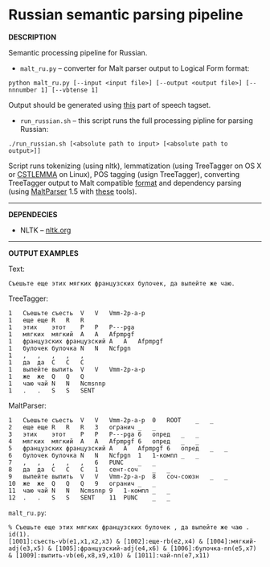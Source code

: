 Russian semantic parsing pipeline
===

**DESCRIPTION**

Semantic processing pipeline for Russian.

* `malt_ru.py` – converter for Malt parser output to Logical Form format:

```
python malt_ru.py [--input <input file>] [--output <output file>] [--nnnumber 1] [--vbtense 1]
```

Output should be generated using [this](http://corpus.leeds.ac.uk/mocky/msd-ru.html) part of speech tagset.

* `run_russian.sh` – this script runs the full processing pipline for parsing Russian:

```
./run_russian.sh [<absolute path to input> [<absolute path to output>]]
```


Script runs tokenizing (using nltk), lemmatization (using TreeTagger on OS X or [CSTLEMMA](http://cst.dk/online/lemmatiser/uk/) on Linux), POS tagging (usign TreeTagger), converting TreeTagger output to Malt compatible [format](http://nextens.uvt.nl/depparse-wiki/DataFormat) and dependency parsing (using [MaltParser](http://www.maltparser.org/) 1.5 with [these](http://corpus.leeds.ac.uk/mocky/) tools).


---

**DEPENDECIES**

* NLTK – [nltk.org](nltk.org/)

---

**OUTPUT EXAMPLES**

Text:

```
Съешьте еще этих мягких французских булочек, да выпейте же чаю.
```

TreeTagger:

```
1	Съешьте	съесть	V	V	Vmm-2p-a-p
1	еще	еще	R	R	R
1	этих	этот	P	P	P---pga
1	мягких	мягкий	A	A	Afpmpgf
1	французских	французский	A	A	Afpmpgf
1	булочек	булочка	N	N	Ncfpgn
1	,	,	,	,	,
1	да	да	C	C	C
1	выпейте	выпить	V	V	Vmm-2p-a-p
1	же	же	Q	Q	Q
1	чаю	чай	N	N	Ncmsnnp
1	.	.	S	S	SENT
```


MaltParser:

```
1	Съешьте	съесть	V	V	Vmm-2p-a-p	0	ROOT	_	_
2	еще	еще	R	R	R	3	огранич	_	_
3	этих	этот	P	P	P---pga	6	опред	_	_
4	мягких	мягкий	A	A	Afpmpgf	6	опред	_	_
5	французских	французский	A	A	Afpmpgf	6	опред	_	_
6	булочек	булочка	N	N	Ncfpgn	1	1-компл	_	_
7	,	,	,	,	,	6	PUNC	_	_
8	да	да	C	C	C	1	сент-соч	_	_
9	выпейте	выпить	V	V	Vmm-2p-a-p	8	соч-союзн	_	_
10	же	же	Q	Q	Q	9	огранич	_	_
11	чаю	чай	N	N	Ncmsnnp	9	1-компл	_	_
12	.	.	S	S	SENT	11	PUNC	_	_
```

`malt_ru.py`:

```
% Съешьте еще этих мягких французских булочек , да выпейте же чаю .
id(1).
[1001]:съесть-vb(e1,x1,x2,x3) & [1002]:еще-rb(e2,x4) & [1004]:мягкий-adj(e3,x5) & [1005]:французский-adj(e4,x6) & [1006]:булочка-nn(e5,x7) & [1009]:выпить-vb(e6,x8,x9,x10) & [1011]:чай-nn(e7,x11)
```
